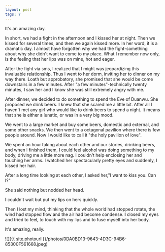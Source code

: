 ```yaml
---
layout: post
tags: Y
---
```


It's an amazing day.

In short, we had a fight in the afternoon and I kissed her at night. Then we kissed for several times, and then we again kissed more. In her word, it is a dramatic day. I almost have forgotten why we had the fight-something about why she didn't want to come to my place. What I remember now only, is the feeling that her lips was on mine, hot and eager.

After the fight via sms, I realized that I might was jeopardizing this invaluable relationship. Thus I went to her dorm, inviting her to dinner on my way there. Loath but approbatory, she promised that she would be come downstairs in a few minutes. After "a few minutes"-technically twenty minutes, I saw her and I know she was still extremely angry with me.

After dinner, we decided to do something to spend the Eve of Duanwu. She proposed we drink beers. I knew that she scared me a little bit. After all I haven't met any girl who would like to drink beers to spend a night. It means that she is either a lunatic, or was in a very big mood.

We went to a large market and buy some beers, domestic and external, and some other snacks. We then went to a octagonal pavilion where there is few people around. Now I would like to call it "the holy pavilion of love".

We spent an hour taking about each other and our stories, drinking beers, and when I finished them, I could feel alcohol was doing something to my body, driving me a little more nag. I couldn't help enclosing her and touching her arms. I watched her spectacularly pretty eyes and suddenly, I kissed her hair.

After a long time looking at each other, I asked her,"I want to kiss you. Can I?"

She said nothing but nodded her head.

I couldn't wait but put my lips on hers quickly.

Then I lost my mind, thinking that the whole world had stopped rotate, the wind had stopped flow and the air had become condense. I closed my eyes and tried to feel, to touch with my lips and to fuse myself into her body.

It's amazing, really.

![]({{ site.photourl }}/photos/0DA0BD13-9643-4D3C-94B6-85300F561668.jpeg)
